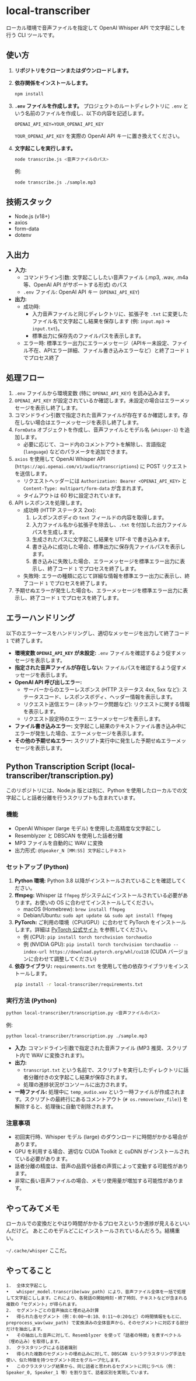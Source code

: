 # local-transcriber

ローカル環境で音声ファイルを指定して OpenAI Whisper API で文字起こしを行う CLI ツールです。

## 使い方

1.  **リポジトリをクローンまたはダウンロードします。**

2.  **依存関係をインストールします。**
    ```bash
    npm install
    ```

3.  **`.env` ファイルを作成します。**
    プロジェクトのルートディレクトリに `.env` という名前のファイルを作成し、以下の内容を記述します。
    ```
    OPENAI_API_KEY=YOUR_OPENAI_API_KEY
    ```
    `YOUR_OPENAI_API_KEY` を実際の OpenAI API キーに置き換えてください。

4.  **文字起こしを実行します。**
    ```bash
    node transcribe.js <音声ファイルのパス>
    ```
    例:
    ```bash
    node transcribe.js ./sample.mp3
    ```

## 技術スタック

*   Node.js (v18+)
*   axios
*   form-data
*   dotenv

## 入出力

*   **入力:**
    *   コマンドライン引数: 文字起こししたい音声ファイル (.mp3, .wav, .m4a 等、OpenAI API がサポートする形式) のパス
    *   `.env` ファイル: OpenAI API キー (`OPENAI_API_KEY`)
*   **出力:**
    *   成功時:
        *   入力音声ファイルと同じディレクトリに、拡張子を `.txt` に変更したファイル名で文字起こし結果を保存します (例: `input.mp3` -> `input.txt`)。
        *   標準出力に保存先のファイルパスを表示します。
    *   エラー時: 標準エラー出力にエラーメッセージ（APIキー未設定、ファイル不在、APIエラー詳細、ファイル書き込みエラーなど）と終了コード `1` でプロセス終了

## 処理フロー

1.  `.env` ファイルから環境変数 (特に `OPENAI_API_KEY`) を読み込みます。
2.  `OPENAI_API_KEY` が設定されているか確認します。未設定の場合はエラーメッセージを表示し終了します。
3.  コマンドライン引数で指定された音声ファイルが存在するか確認します。存在しない場合はエラーメッセージを表示し終了します。
4.  `FormData` オブジェクトを作成し、音声ファイルとモデル名 (`whisper-1`) を追加します。
    *   必要に応じて、コード内のコメントアウトを解除し、言語指定 (`language`) などのパラメータを追加できます。
5.  `axios` を使用して OpenAI Whisper API (`https://api.openai.com/v1/audio/transcriptions`) に POST リクエストを送信します。
    *   リクエストヘッダーには `Authorization: Bearer <OPENAI_API_KEY>` と `Content-Type: multipart/form-data` が含まれます。
    *   タイムアウトは 60 秒に設定されています。
6.  API レスポンスを処理します。
    *   成功時 (HTTP ステータス 2xx):
        1.  レスポンスボディの `text` フィールドの内容を取得します。
        2.  入力ファイル名から拡張子を除去し、`.txt` を付加した出力ファイルパスを生成します。
        3.  生成されたパスに文字起こし結果を UTF-8 で書き込みます。
        4.  書き込みに成功した場合、標準出力に保存先ファイルパスを表示します。
        5.  書き込みに失敗した場合、エラーメッセージを標準エラー出力に表示し、終了コード `1` でプロセスを終了します。
    *   失敗時: エラーの種類に応じて詳細な情報を標準エラー出力に表示し、終了コード `1` でプロセスを終了します。
7.  予期せぬエラーが発生した場合も、エラーメッセージを標準エラー出力に表示し、終了コード `1` でプロセスを終了します。

## エラーハンドリング

以下のエラーケースをハンドリングし、適切なメッセージを出力して終了コード `1` で終了します。

*   **環境変数 `OPENAI_API_KEY` が未設定:** `.env` ファイルを確認するよう促すメッセージを表示します。
*   **指定された音声ファイルが存在しない:** ファイルパスを確認するよう促すメッセージを表示します。
*   **OpenAI API 呼び出しエラー:**
    *   サーバーからのエラーレスポンス (HTTP ステータス 4xx, 5xx など): ステータスコード、レスポンスボディ、ヘッダー情報を表示します。
    *   リクエスト送信エラー (ネットワーク問題など): リクエストに関する情報を表示します。
    *   リクエスト設定時のエラー: エラーメッセージを表示します。
*   **ファイル書き込みエラー:** 文字起こし結果のテキストファイル書き込み中にエラーが発生した場合、エラーメッセージを表示します。
*   **その他の予期せぬエラー:** スクリプト実行中に発生した予期せぬエラーメッセージを表示します。

## Python Transcription Script (local-transcriber/transcription.py)

このリポジトリには、Node.js 版とは別に、Python を使用したローカルでの文字起こしと話者分離を行うスクリプトも含まれています。

### 機能

*   OpenAI Whisper (large モデル) を使用した高精度な文字起こし
*   Resemblyzer と DBSCAN を使用した話者分離
*   MP3 ファイルを自動的に WAV に変換
*   出力形式: `@Speaker_N [MM:SS]
文字起こしテキスト`

### セットアップ (Python)

1.  **Python 環境:** Python 3.8 以降がインストールされていることを確認してください。
2.  **ffmpeg:** Whisper は `ffmpeg` がシステムにインストールされている必要があります。お使いの OS に合わせてインストールしてください。
    *   macOS (Homebrew): `brew install ffmpeg`
    *   Debian/Ubuntu: `sudo apt update && sudo apt install ffmpeg`
3.  **PyTorch:** ご利用の環境（CPU/GPU）に合わせて PyTorch をインストールします。詳細は [PyTorch 公式サイト](https://pytorch.org/) を参照してください。
    *   例 (CPU): `pip install torch torchvision torchaudio`
    *   例 (NVIDIA GPU): `pip install torch torchvision torchaudio --index-url https://download.pytorch.org/whl/cu118` (CUDA バージョンに合わせて調整してください)
4.  **依存ライブラリ:** `requirements.txt` を使用して他の依存ライブラリをインストールします。
    ```bash
    pip install -r local-transcriber/requirements.txt
    ```

### 実行方法 (Python)

```bash
python local-transcriber/transcription.py <音声ファイルのパス>
```

例:

```bash
python local-transcriber/transcription.py ./sample.mp3
```

*   **入力:** コマンドライン引数で指定された音声ファイル (MP3 推奨、スクリプト内で WAV に変換されます)。
*   **出力:**
    *   `transcript.txt` という名前で、スクリプトを実行したディレクトリに話者分離付きの文字起こし結果が保存されます。
    *   処理の進捗状況がコンソールに出力されます。
*   **一時ファイル:** 処理中に `temp_audio.wav` という一時ファイルが作成されます。スクリプトの最終行にあるコメントアウト (`# os.remove(wav_file)`) を解除すると、処理後に自動で削除されます。

### 注意事項

*   初回実行時、Whisper モデル (large) のダウンロードに時間がかかる場合があります。
*   GPU を利用する場合、適切な CUDA Toolkit と cuDNN がインストールされている必要があります。
*   話者分離の精度は、音声の品質や話者の声質によって変動する可能性があります。
*   非常に長い音声ファイルの場合、メモリ使用量が増加する可能性があります。


## やってみてメモ
ローカルでの変換だとやはり時間がかかるプロセスというか進捗が見えるといいんだけど。
あとこのモデルどこにインストールされているんだろう。結構重い。

`~/.cache/whisper` ここだ。

## やってること

	1.	全体文字起こし
	•	whisper_model.transcribe(wav_path) により、音声ファイル全体を一括で処理して文字起こしします。これにより、各発話の開始時刻・終了時刻、テキストなどが含まれる複数の「セグメント」が得られます。
	2.	セグメントごとの音声抽出と埋め込み計算
	•	得られた各セグメント（例：0:00～0:10、0:11～0:20など）の時間情報をもとに、preprocess_wav(wav_path) で変換済みの全体音声から、そのセグメントに対応する部分だけを抽出します。
	•	その抽出した音声に対して、Resemblyzer を使って「話者の特徴」を表すベクトル（埋め込み）を取得します。
	3.	クラスタリングによる話者識別
	•	得られた複数のセグメントの埋め込みに対して、DBSCAN というクラスタリング手法を使い、似た特徴を持つセグメント同士をグループ化します。
	•	このクラスタリング結果から、同じ話者と思われるセグメントに同じラベル（例：Speaker_0, Speaker_1 等）を割り当て、話者区別を実現しています。